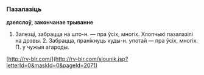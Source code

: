 ### Пазалазіць
**дзеяслоў, закончанае трыванне**

1. Залезці, забрацца на што-н. — пра ўсіх, многіх. Хлопчыкі пазалазілі на дрэвы. 2. Забрацца, пранікнуць куды-н. употай — пра ўсіх, многіх. П. у чужыя агароды.

<a rel="author">[http://rv-blr.com/](http://rv-blr.com/slounik.jsp?letterId=0&maskId=0&pageId=2071)</a>
